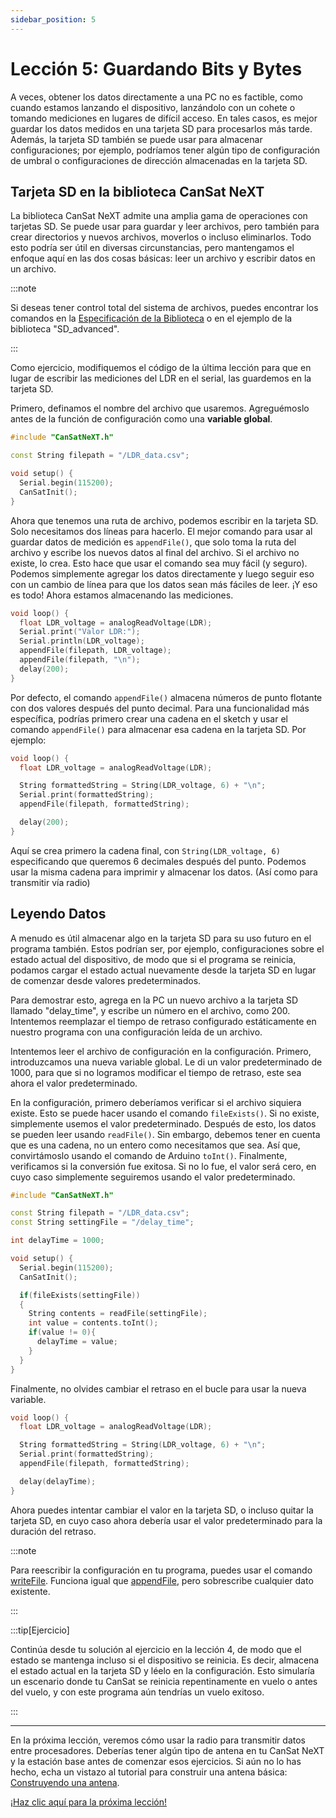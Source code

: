 ```yaml
---
sidebar_position: 5
---
```


# Lección 5: Guardando Bits y Bytes

A veces, obtener los datos directamente a una PC no es factible, como cuando estamos lanzando el dispositivo, lanzándolo con un cohete o tomando mediciones en lugares de difícil acceso. En tales casos, es mejor guardar los datos medidos en una tarjeta SD para procesarlos más tarde. Además, la tarjeta SD también se puede usar para almacenar configuraciones; por ejemplo, podríamos tener algún tipo de configuración de umbral o configuraciones de dirección almacenadas en la tarjeta SD.

## Tarjeta SD en la biblioteca CanSat NeXT

La biblioteca CanSat NeXT admite una amplia gama de operaciones con tarjetas SD. Se puede usar para guardar y leer archivos, pero también para crear directorios y nuevos archivos, moverlos o incluso eliminarlos. Todo esto podría ser útil en diversas circunstancias, pero mantengamos el enfoque aquí en las dos cosas básicas: leer un archivo y escribir datos en un archivo.

:::note

Si deseas tener control total del sistema de archivos, puedes encontrar los comandos en la [Especificación de la Biblioteca](./../CanSat-software/library_specification.md#sdcardpresent) o en el ejemplo de la biblioteca "SD_advanced".

:::

Como ejercicio, modifiquemos el código de la última lección para que en lugar de escribir las mediciones del LDR en el serial, las guardemos en la tarjeta SD.

Primero, definamos el nombre del archivo que usaremos. Agreguémoslo antes de la función de configuración como una **variable global**.

```Cpp title="Configuración Modificada"
#include "CanSatNeXT.h"

const String filepath = "/LDR_data.csv";

void setup() {
  Serial.begin(115200);
  CanSatInit();
}
```

Ahora que tenemos una ruta de archivo, podemos escribir en la tarjeta SD. Solo necesitamos dos líneas para hacerlo. El mejor comando para usar al guardar datos de medición es `appendFile()`, que solo toma la ruta del archivo y escribe los nuevos datos al final del archivo. Si el archivo no existe, lo crea. Esto hace que usar el comando sea muy fácil (y seguro). Podemos simplemente agregar los datos directamente y luego seguir eso con un cambio de línea para que los datos sean más fáciles de leer. ¡Y eso es todo! Ahora estamos almacenando las mediciones.

```Cpp title="Guardando datos del LDR en la tarjeta SD"
void loop() {
  float LDR_voltage = analogReadVoltage(LDR);
  Serial.print("Valor LDR:");
  Serial.println(LDR_voltage);
  appendFile(filepath, LDR_voltage);
  appendFile(filepath, "\n");
  delay(200);
}
```

Por defecto, el comando `appendFile()` almacena números de punto flotante con dos valores después del punto decimal. Para una funcionalidad más específica, podrías primero crear una cadena en el sketch y usar el comando `appendFile()` para almacenar esa cadena en la tarjeta SD. Por ejemplo:

```Cpp title="Guardando datos del LDR en la tarjeta SD"
void loop() {
  float LDR_voltage = analogReadVoltage(LDR);

  String formattedString = String(LDR_voltage, 6) + "\n";
  Serial.print(formattedString);
  appendFile(filepath, formattedString);

  delay(200);
}
```

Aquí se crea primero la cadena final, con `String(LDR_voltage, 6)` especificando que queremos 6 decimales después del punto. Podemos usar la misma cadena para imprimir y almacenar los datos. (Así como para transmitir vía radio)

## Leyendo Datos

A menudo es útil almacenar algo en la tarjeta SD para su uso futuro en el programa también. Estos podrían ser, por ejemplo, configuraciones sobre el estado actual del dispositivo, de modo que si el programa se reinicia, podamos cargar el estado actual nuevamente desde la tarjeta SD en lugar de comenzar desde valores predeterminados.

Para demostrar esto, agrega en la PC un nuevo archivo a la tarjeta SD llamado "delay_time", y escribe un número en el archivo, como 200. Intentemos reemplazar el tiempo de retraso configurado estáticamente en nuestro programa con una configuración leída de un archivo.

Intentemos leer el archivo de configuración en la configuración. Primero, introduzcamos una nueva variable global. Le di un valor predeterminado de 1000, para que si no logramos modificar el tiempo de retraso, este sea ahora el valor predeterminado.

En la configuración, primero deberíamos verificar si el archivo siquiera existe. Esto se puede hacer usando el comando `fileExists()`. Si no existe, simplemente usemos el valor predeterminado. Después de esto, los datos se pueden leer usando `readFile()`. Sin embargo, debemos tener en cuenta que es una cadena, no un entero como necesitamos que sea. Así que, convirtámoslo usando el comando de Arduino `toInt()`. Finalmente, verificamos si la conversión fue exitosa. Si no lo fue, el valor será cero, en cuyo caso simplemente seguiremos usando el valor predeterminado.

```Cpp title="Leyendo una configuración en la configuración"
#include "CanSatNeXT.h"

const String filepath = "/LDR_data.csv";
const String settingFile = "/delay_time";

int delayTime = 1000;

void setup() {
  Serial.begin(115200);
  CanSatInit();

  if(fileExists(settingFile))
  {
    String contents = readFile(settingFile);
    int value = contents.toInt();
    if(value != 0){
      delayTime = value;
    }
  }
}
```

Finalmente, no olvides cambiar el retraso en el bucle para usar la nueva variable.

```Cpp title="Valor de retraso configurado dinámicamente"
void loop() {
  float LDR_voltage = analogReadVoltage(LDR);

  String formattedString = String(LDR_voltage, 6) + "\n";
  Serial.print(formattedString);
  appendFile(filepath, formattedString);

  delay(delayTime);
}
```

Ahora puedes intentar cambiar el valor en la tarjeta SD, o incluso quitar la tarjeta SD, en cuyo caso ahora debería usar el valor predeterminado para la duración del retraso.

:::note

Para reescribir la configuración en tu programa, puedes usar el comando [writeFile](./../CanSat-software/library_specification.md#writefile). Funciona igual que [appendFile](./../CanSat-software/library_specification.md#appendfile), pero sobrescribe cualquier dato existente.

:::

:::tip[Ejercicio]

Continúa desde tu solución al ejercicio en la lección 4, de modo que el estado se mantenga incluso si el dispositivo se reinicia. Es decir, almacena el estado actual en la tarjeta SD y léelo en la configuración. Esto simularía un escenario donde tu CanSat se reinicia repentinamente en vuelo o antes del vuelo, y con este programa aún tendrías un vuelo exitoso.

:::

---

En la próxima lección, veremos cómo usar la radio para transmitir datos entre procesadores. Deberías tener algún tipo de antena en tu CanSat NeXT y la estación base antes de comenzar esos ejercicios. Si aún no lo has hecho, echa un vistazo al tutorial para construir una antena básica: [Construyendo una antena](./../CanSat-hardware/communication#building-a-quarter-wave-monopole-antenna).

[¡Haz clic aquí para la próxima lección!](./lesson6)